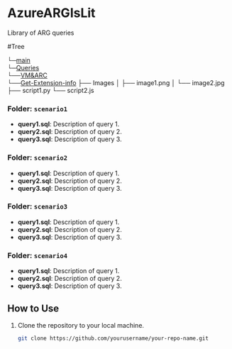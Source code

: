 # AzureARGIsLit
Library of ARG queries 

#Tree

└─[main](https://github.com/pate0423/AzureARGIsLit/tree/main) <br>
  └─[Queries](https://github.com/pate0423/AzureARGIsLit/tree/main/Queries) <br>
    └──[VM&ARC](https://github.com/pate0423/AzureARGIsLit/tree/main/Queries/VM%26ARC) <br>
        └──[Get-Extension-info](https://github.com/pate0423/AzureARGIsLit/blob/main/Queries/VM%26ARC/Get-Extension-info)
  ├── Images
  │ 
  ├── image1.png 
  │ 
  └── image2.jpg  
  ├── script1.py 
  └── script2.js

  ### Folder: `scenario1`
- **query1.sql**: Description of query 1.
- **query2.sql**: Description of query 2.
- **query3.sql**: Description of query 3.

### Folder: `scenario2`
- **query1.sql**: Description of query 1.
- **query2.sql**: Description of query 2.
- **query3.sql**: Description of query 3.

### Folder: `scenario3`
- **query1.sql**: Description of query 1.
- **query2.sql**: Description of query 2.
- **query3.sql**: Description of query 3.

### Folder: `scenario4`
- **query1.sql**: Description of query 1.
- **query2.sql**: Description of query 2.
- **query3.sql**: Description of query 3.

## How to Use

1. Clone the repository to your local machine.
   ```bash
   git clone https://github.com/yourusername/your-repo-name.git
